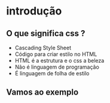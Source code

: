 # introdução

## O que significa css ?

* Cascading Style Sheet
* Código para criar estilo no HTML
* HTML é a estrutura e o css a beleza
* Não é linguagem de programação
* É linguagem de folha de estilo

## Vamos ao exemplo